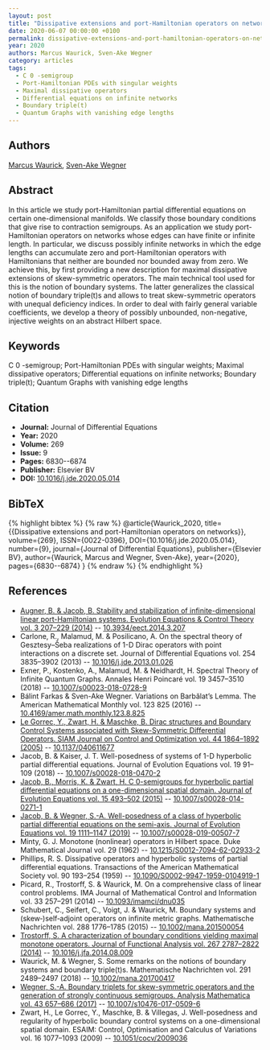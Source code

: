 ```yaml
---
layout: post
title: "Dissipative extensions and port-Hamiltonian operators on networks"
date: 2020-06-07 00:00:00 +0100
permalink: dissipative-extensions-and-port-hamiltonian-operators-on-networks
year: 2020
authors: Marcus Waurick, Sven-Ake Wegner
category: articles
tags:
  - C 0 -semigroup
  - Port-Hamiltonian PDEs with singular weights
  - Maximal dissipative operators
  - Differential equations on infinite networks
  - Boundary triple(t)
  - Quantum Graphs with vanishing edge lengths
---
```

 
## Authors
[Marcus Waurick](authors/marcus_waurick), [Sven-Ake Wegner](authors/sven_ake_wegner)
 
## Abstract
In this article we study port-Hamiltonian partial differential equations on certain one-dimensional manifolds. We classify those boundary conditions that give rise to contraction semigroups. As an application we study port-Hamiltonian operators on networks whose edges can have finite or infinite length. In particular, we discuss possibly infinite networks in which the edge lengths can accumulate zero and port-Hamiltonian operators with Hamiltonians that neither are bounded nor bounded away from zero. We achieve this, by first providing a new description for maximal dissipative extensions of skew-symmetric operators. The main technical tool used for this is the notion of boundary systems. The latter generalizes the classical notion of boundary triple(t)s and allows to treat skew-symmetric operators with unequal deficiency indices. In order to deal with fairly general variable coefficients, we develop a theory of possibly unbounded, non-negative, injective weights on an abstract Hilbert space.
 
## Keywords
C 0 -semigroup; Port-Hamiltonian PDEs with singular weights; Maximal dissipative operators; Differential equations on infinite networks; Boundary triple(t); Quantum Graphs with vanishing edge lengths
 
## Citation
- **Journal:** Journal of Differential Equations
- **Year:** 2020
- **Volume:** 269
- **Issue:** 9
- **Pages:** 6830--6874
- **Publisher:** Elsevier BV
- **DOI:** [10.1016/j.jde.2020.05.014](https://doi.org/10.1016/j.jde.2020.05.014)
 
## BibTeX
{% highlight bibtex %}
{% raw %}
@article{Waurick_2020,
  title={{Dissipative extensions and port-Hamiltonian operators on networks}},
  volume={269},
  ISSN={0022-0396},
  DOI={10.1016/j.jde.2020.05.014},
  number={9},
  journal={Journal of Differential Equations},
  publisher={Elsevier BV},
  author={Waurick, Marcus and Wegner, Sven-Ake},
  year={2020},
  pages={6830--6874}
}
{% endraw %}
{% endhighlight %}
 
## References
- [Augner, B. & Jacob, B. Stability and stabilization of infinite-dimensional linear port-Hamiltonian systems. Evolution Equations &amp; Control Theory vol. 3 207–229 (2014)](stability-and-stabilization-of-infinite-dimensional-linear-port-hamiltonian-systems) -- [10.3934/eect.2014.3.207](https://doi.org/10.3934/eect.2014.3.207)
- Carlone, R., Malamud, M. & Posilicano, A. On the spectral theory of Gesztesy–Šeba realizations of 1-D Dirac operators with point interactions on a discrete set. Journal of Differential Equations vol. 254 3835–3902 (2013) -- [10.1016/j.jde.2013.01.026](https://doi.org/10.1016/j.jde.2013.01.026)
- Exner, P., Kostenko, A., Malamud, M. & Neidhardt, H. Spectral Theory of Infinite Quantum Graphs. Annales Henri Poincaré vol. 19 3457–3510 (2018) -- [10.1007/s00023-018-0728-9](https://doi.org/10.1007/s00023-018-0728-9)
- Bálint Farkas & Sven-Ake Wegner. Variations on Barbălat’s Lemma. The American Mathematical Monthly vol. 123 825 (2016) -- [10.4169/amer.math.monthly.123.8.825](https://doi.org/10.4169/amer.math.monthly.123.8.825)
- [Le Gorrec, Y., Zwart, H. & Maschke, B. Dirac structures and Boundary Control Systems associated with Skew-Symmetric Differential Operators. SIAM Journal on Control and Optimization vol. 44 1864–1892 (2005)](dirac-structures-and-boundary-control-systems-associated-with-skew-symmetric-differential-operators) -- [10.1137/040611677](https://doi.org/10.1137/040611677)
- Jacob, B. & Kaiser, J. T. Well-posedness of systems of 1-D hyperbolic partial differential equations. Journal of Evolution Equations vol. 19 91–109 (2018) -- [10.1007/s00028-018-0470-2](https://doi.org/10.1007/s00028-018-0470-2)
- [Jacob, B., Morris, K. & Zwart, H. C 0-semigroups for hyperbolic partial differential equations on a one-dimensional spatial domain. Journal of Evolution Equations vol. 15 493–502 (2015)](c-0-semigroups-for-hyperbolic-partial-differential-equations-on-a-one-dimensional-spatial-domain) -- [10.1007/s00028-014-0271-1](https://doi.org/10.1007/s00028-014-0271-1)
- [Jacob, B. & Wegner, S.-A. Well-posedness of a class of hyperbolic partial differential equations on the semi-axis. Journal of Evolution Equations vol. 19 1111–1147 (2019)](well-posedness-of-a-class-of-hyperbolic-partial-differential-equations-on-the-semi-axis) -- [10.1007/s00028-019-00507-7](https://doi.org/10.1007/s00028-019-00507-7)
- Minty, G. J. Monotone (nonlinear) operators in Hilbert space. Duke Mathematical Journal vol. 29 (1962) -- [10.1215/S0012-7094-62-02933-2](https://doi.org/10.1215/S0012-7094-62-02933-2)
- Phillips, R. S. Dissipative operators and hyperbolic systems of partial differential equations. Transactions of the American Mathematical Society vol. 90 193–254 (1959) -- [10.1090/S0002-9947-1959-0104919-1](https://doi.org/10.1090/S0002-9947-1959-0104919-1)
- Picard, R., Trostorff, S. & Waurick, M. On a comprehensive class of linear control problems. IMA Journal of Mathematical Control and Information vol. 33 257–291 (2014) -- [10.1093/imamci/dnu035](https://doi.org/10.1093/imamci/dnu035)
- Schubert, C., Seifert, C., Voigt, J. & Waurick, M. Boundary systems and (skew‐)self‐adjoint operators on infinite metric graphs. Mathematische Nachrichten vol. 288 1776–1785 (2015) -- [10.1002/mana.201500054](https://doi.org/10.1002/mana.201500054)
- [Trostorff, S. A characterization of boundary conditions yielding maximal monotone operators. Journal of Functional Analysis vol. 267 2787–2822 (2014)](a-characterization-of-boundary-conditions-yielding-maximal-monotone-operators) -- [10.1016/j.jfa.2014.08.009](https://doi.org/10.1016/j.jfa.2014.08.009)
- Waurick, M. & Wegner, S. Some remarks on the notions of boundary systems and boundary triple(t)s. Mathematische Nachrichten vol. 291 2489–2497 (2018) -- [10.1002/mana.201700417](https://doi.org/10.1002/mana.201700417)
- [Wegner, S.-A. Boundary triplets for skew-symmetric operators and the generation of strongly continuous semigroups. Analysis Mathematica vol. 43 657–686 (2017)](boundary-triplets-for-skew-symmetric-operators-and-the-generation-of-strongly-continuous-semigroups) -- [10.1007/s10476-017-0509-6](https://doi.org/10.1007/s10476-017-0509-6)
- Zwart, H., Le Gorrec, Y., Maschke, B. & Villegas, J. Well-posedness and regularity of hyperbolic boundary control systems on a one-dimensional spatial domain. ESAIM: Control, Optimisation and Calculus of Variations vol. 16 1077–1093 (2009) -- [10.1051/cocv/2009036](https://doi.org/10.1051/cocv/2009036)

